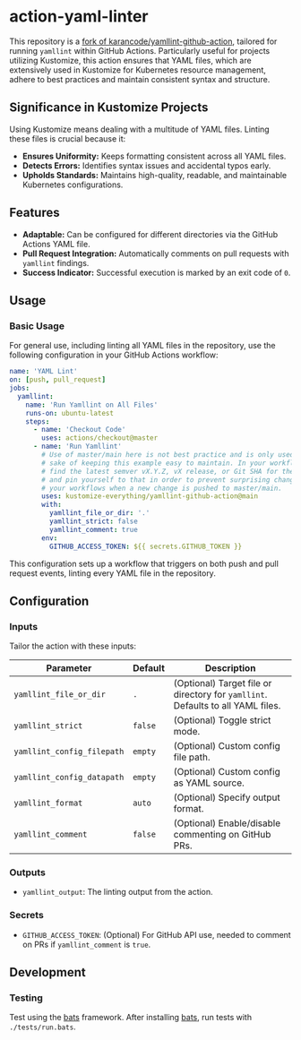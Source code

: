 # action-yaml-linter

This repository is a [fork of karancode/yamllint-github-action](https://github.com/karancode/yamllint-github-action), tailored for running `yamllint` within GitHub Actions. Particularly useful for projects utilizing Kustomize, this action ensures that YAML files, which are extensively used in Kustomize for Kubernetes resource management, adhere to best practices and maintain consistent syntax and structure.

## Significance in Kustomize Projects

Using Kustomize means dealing with a multitude of YAML files. Linting these files is crucial because it:

- **Ensures Uniformity:** Keeps formatting consistent across all YAML files.
- **Detects Errors:** Identifies syntax issues and accidental typos early.
- **Upholds Standards:** Maintains high-quality, readable, and maintainable Kubernetes configurations.

## Features

- **Adaptable:** Can be configured for different directories via the GitHub Actions YAML file.
- **Pull Request Integration:** Automatically comments on pull requests with `yamllint` findings.
- **Success Indicator:** Successful execution is marked by an exit code of `0`.

## Usage

### Basic Usage

For general use, including linting all YAML files in the repository, use the following configuration in your GitHub Actions workflow:

```yaml
name: 'YAML Lint'
on: [push, pull_request]
jobs:
  yamllint:
    name: 'Run Yamllint on All Files'
    runs-on: ubuntu-latest
    steps:
      - name: 'Checkout Code'
        uses: actions/checkout@master
      - name: 'Run Yamllint'
        # Use of master/main here is not best practice and is only used here for the
        # sake of keeping this example easy to maintain. In your workflows,
        # find the latest semver vX.Y.Z, vX release, or Git SHA for the action
        # and pin yourself to that in order to prevent surprising changes to
        # your workflows when a new change is pushed to master/main.
        uses: kustomize-everything/yamllint-github-action@main
        with:
          yamllint_file_or_dir: '.'
          yamllint_strict: false
          yamllint_comment: true
        env:
          GITHUB_ACCESS_TOKEN: ${{ secrets.GITHUB_TOKEN }}
```

This configuration sets up a workflow that triggers on both push and pull request events, linting every YAML file in the repository.

## Configuration

### Inputs

Tailor the action with these inputs:

| Parameter                  | Default | Description                                                                       |
|----------------------------|---------|-----------------------------------------------------------------------------------|
| `yamllint_file_or_dir`     | `.`     | (Optional) Target file or directory for `yamllint`. Defaults to all YAML files.   |
| `yamllint_strict`          | `false` | (Optional) Toggle strict mode.                                                    |
| `yamllint_config_filepath` | `empty` | (Optional) Custom config file path.                                               |
| `yamllint_config_datapath` | `empty` | (Optional) Custom config as YAML source.                                          |
| `yamllint_format`          | `auto`  | (Optional) Specify output format.                                                 |
| `yamllint_comment`         | `false` | (Optional) Enable/disable commenting on GitHub PRs.                               |

### Outputs

- `yamllint_output`: The linting output from the action.

### Secrets

- `GITHUB_ACCESS_TOKEN`: (Optional) For GitHub API use, needed to comment on PRs if `yamllint_comment` is `true`.

## Development

### Testing

Test using the [bats](https://github.com/bats-core/bats-core) framework. After installing [bats](https://github.com/bats-core/bats-core#installation), run tests with `./tests/run.bats`.

